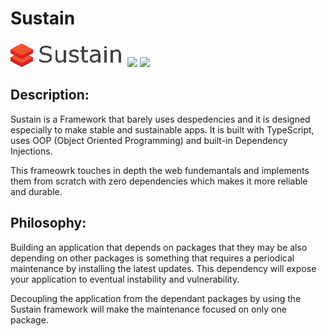 # Sustain

![](public/logo-text.png)
![](https://github.com/labidiaymen/sustain/workflows/Sustain%20CI/badge.svg)
![](https://codecov.io/gh/labidiaymen/sustain/branch/master/graph/badge.svg)

## Description:

Sustain is a Framework that barely uses despedencies and it is designed especially to make stable and sustainable apps. It is built with TypeScript, uses OOP (Object Oriented Programming) and built-in Dependency Injections. 

This frameowrk touches in depth the web fundemantals and implements them from scratch with zero dependencies which makes it more reliable and durable.

## Philosophy:

Building an application that depends on packages that they may be also depending on other packages is something that requires a periodical maintenance by installing the latest updates. This dependency will expose your application to eventual instability and vulnerability. 

Decoupling the application from the dependant packages by using the Sustain framework will make the maintenance focused on only one package.
